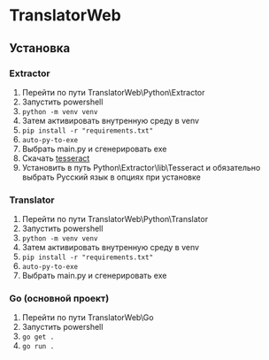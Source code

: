 # TranslatorWeb

## Установка
### Extractor
1. Перейти по пути TranslatorWeb\Python\Extractor
2. Запустить powershell
3. `python -m venv venv`
4. Затем активировать внутренную среду в venv
5. `pip install -r "requirements.txt"`
6. `auto-py-to-exe`
7. Выбрать main.py и сгенерировать exe
8. Скачать [tesseract](https://github.com/UB-Mannheim/tesseract/wiki)
9. Установить в путь Python\Extractor\lib\Tesseract и обязательно выбрать Русский язык в опциях при установке

### Translator
1. Перейти по пути TranslatorWeb\Python\Translator
2. Запустить powershell
3. `python -m venv venv`
4. Затем активировать внутренную среду в venv
5. `pip install -r "requirements.txt"`
6. `auto-py-to-exe`
7. Выбрать main.py и сгенерировать exe

### Go (основной проект)
1. Перейти по пути TranslatorWeb\Go
2. Запустить powershell
3. `go get .`
4. `go run .`
